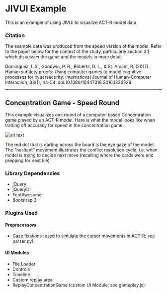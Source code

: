 # JIVUI Example

This is an example of using JIVUI to visualize ACT-R model data.

### Citation

The example data was produced from the speed version of the model. Refer to the paper below for the context of the study, particularly section 3.1 which discusses the game and the models in more detail.

Domínguez, I. X., Goodwin, P. R., Roberts, D. L., & St. Amant, R. (2017). Human subtlety proofs: Using computer games to model cognitive processes for cybersecurity. International Journal of Human-Computer Interaction, 33(1), 44-54. doi:10.1080/10447318.2016.1232229

---

## Concentration Game - Speed Round

This example visualizes one round of a computer-based Concentration game played by an ACT-R model. Here is what the model looks like when trading off accuracy for speed in the concentration game:

![alt text](demos/actr_speed_demo.gif "Logo Title Text 1")

The red dot that is darting across the board is the eye gaze of the model. The "hesitant" movement illustrates the conflict resolution cycle, i.e. when model is trying to decide next move (recalling where the cards were and prepping for next tile).

### Library Dependencies
  * jQuery
  * jQueryUI
  * FontAwesome
  * Bootstrap 3

### Plugins Used

#### Preprocessors
  * Gaze fixations (used to simulate the cursor movements in ACT-R; see parser.py)

#### UI Modules
  * File Loader
  * Controls
  * Timeline
  * Custom replay area
  * ReplayConcentrationGame (custom UI Module; see gameplay.js)
